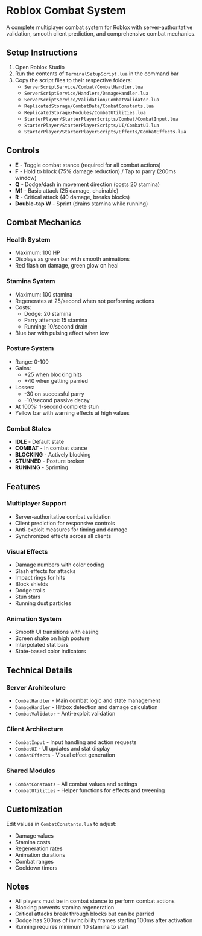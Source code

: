 # Roblox Combat System

A complete multiplayer combat system for Roblox with server-authoritative validation, smooth client prediction, and comprehensive combat mechanics.

## Setup Instructions

1. Open Roblox Studio
2. Run the contents of `TerminalSetupScript.lua` in the command bar
3. Copy the script files to their respective folders:
   - `ServerScriptService/Combat/CombatHandler.lua`
   - `ServerScriptService/Handlers/DamageHandler.lua`
   - `ServerScriptService/Validation/CombatValidator.lua`
   - `ReplicatedStorage/CombatData/CombatConstants.lua`
   - `ReplicatedStorage/Modules/CombatUtilities.lua`
   - `StarterPlayer/StarterPlayerScripts/Combat/CombatInput.lua`
   - `StarterPlayer/StarterPlayerScripts/UI/CombatUI.lua`
   - `StarterPlayer/StarterPlayerScripts/Effects/CombatEffects.lua`

## Controls

- **E** - Toggle combat stance (required for all combat actions)
- **F** - Hold to block (75% damage reduction) / Tap to parry (200ms window)
- **Q** - Dodge/dash in movement direction (costs 20 stamina)
- **M1** - Basic attack (25 damage, chainable)
- **R** - Critical attack (40 damage, breaks blocks)
- **Double-tap W** - Sprint (drains stamina while running)

## Combat Mechanics

### Health System
- Maximum: 100 HP
- Displays as green bar with smooth animations
- Red flash on damage, green glow on heal

### Stamina System
- Maximum: 100 stamina
- Regenerates at 25/second when not performing actions
- Costs:
  - Dodge: 20 stamina
  - Parry attempt: 15 stamina
  - Running: 10/second drain
- Blue bar with pulsing effect when low

### Posture System
- Range: 0-100
- Gains:
  - +25 when blocking hits
  - +40 when getting parried
- Losses:
  - -30 on successful parry
  - -10/second passive decay
- At 100%: 1-second complete stun
- Yellow bar with warning effects at high values

### Combat States
- **IDLE** - Default state
- **COMBAT** - In combat stance
- **BLOCKING** - Actively blocking
- **STUNNED** - Posture broken
- **RUNNING** - Sprinting

## Features

### Multiplayer Support
- Server-authoritative combat validation
- Client prediction for responsive controls
- Anti-exploit measures for timing and damage
- Synchronized effects across all clients

### Visual Effects
- Damage numbers with color coding
- Slash effects for attacks
- Impact rings for hits
- Block shields
- Dodge trails
- Stun stars
- Running dust particles

### Animation System
- Smooth UI transitions with easing
- Screen shake on high posture
- Interpolated stat bars
- State-based color indicators

## Technical Details

### Server Architecture
- `CombatHandler` - Main combat logic and state management
- `DamageHandler` - Hitbox detection and damage calculation
- `CombatValidator` - Anti-exploit validation

### Client Architecture
- `CombatInput` - Input handling and action requests
- `CombatUI` - UI updates and stat display
- `CombatEffects` - Visual effect generation

### Shared Modules
- `CombatConstants` - All combat values and settings
- `CombatUtilities` - Helper functions for effects and tweening

## Customization

Edit values in `CombatConstants.lua` to adjust:
- Damage values
- Stamina costs
- Regeneration rates
- Animation durations
- Combat ranges
- Cooldown timers

## Notes

- All players must be in combat stance to perform combat actions
- Blocking prevents stamina regeneration
- Critical attacks break through blocks but can be parried
- Dodge has 200ms of invincibility frames starting 100ms after activation
- Running requires minimum 10 stamina to start